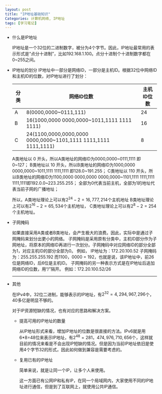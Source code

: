 ```yaml
---
layout: post
title: "IP地址基础知识"
Categories: 计算机网络, IP地址
tags: [学习笔记]
---
```


- 什么是IP地址

  IP地址是一个32位的二进制数字，被分为4个字节。因此，IP地址最常用的表示形式是“点分十进制”，比如192.168.1.100。点分十进制个十进制数字都在0~255之间。

- IP地址的划分
  IP地址中一部分是网络ID，一部分是主机ID。根据32位中网络ID和主机ID的位数，对IP地址进行了划分：

  | 分类   | 网络ID位数                                   | 主机ID位数 |
  | ---- | ---------------------------------------- | ------ |
  | A    | 8(0000,0000~0111,111)                    | 24     |
  | B    | 16(1000,0000 0000,0000~1011,1111 1111 1111) | 16     |
  | C    | 24(1100,0000,0000,0000 0000,0000~1101,1111 1111,1111 1111,1111) | 8      |

  A类地址以 0 开头，所以A类地址的网络ID为0000,0000~0111,1111 即0~127；
  B类地址以 10 开头，所以B类地址的网络ID为1000,0000 0000,0000~1011,1111 1111,1111 即128.0~191.255；
  C类地址以 110 开头，所以B类地址的网络ID为1100,0000 0000,0000 0000,0000~1101,1111 1111,1111 1111,1111即192.0.0~223.255.255；
  全部为0代表当前主机，全部为1的地址代表当前子网的广播地址；

  所以，A类地址理论上可以有$2^{24} - 2 = 16,777,214$个主机地址
  B类地址理论上可以有$2^{16} - 2 = 65,534$个主机地址，
  C类地址理论上可以有$2^8 - 2 = 254$个主机地址。

- 子网掩码

    如果直接采用A类或者B类地址，会产生极大的浪费。因此，实际中是通过子网掩码来划分出更小的网络。
    子网掩码是采用原有分类中，主机ID部分作为子网地址，将原本的网络ID再进行一次划分。子网掩码中对应网络ID的部分全部为1，对应主机ID的部分全部为0。
    例如，	
    IP地址为：172.20.100.52
    子网掩码为：255.255.255.192
    而1100，0000 = 192，也就是说，该IP地址中，前26位是网络ID，后6位是主机ID。
    子网掩码的另一种表示方式是在IP地址后追加网络ID的位数，用“/”隔开。
    例如：172.20.100.52/26

    ***

- 其他

    在IPv4中，32位二进制，能够表示的IP地址，有$2^{32}=4,294,967,296$个，40多亿是明显不够的。

    对于IP资源短缺的情况，也有对应的思路和解决方案。

    -   提高可用的IP地址的数量

        从IP地址形式来看，增加IP地址的位数是很直接的方法。IPv6就是用6*8=48位来表示IP地址，有$2^{48}=281，474,976,710,656$个，这样就目前的情况来看是不会出现IP短缺的情况。但是因为当前IP地址依旧是使用4个字节32的形式，因此如何做到兼容是需要考虑的。

    -   复用已有的IP地址

        简单来说，就是让同一个IP，让多个人来使用。

        这一方面已有公网IP和私有IP，在同一个局域网内，大家使用不同的IP地址进行通信，但是到了互联网上，就使用公共IP通信。

    ​
